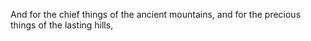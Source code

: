 And for the chief things of the ancient mountains, and for the precious things of the lasting hills,
